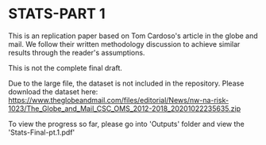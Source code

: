 # STATS-PART 1

This is an replication paper based on Tom Cardoso's article in the globe and mail. We follow their written methodology discussion to achieve similar results through the reader's assumptions. 

This is not the complete final draft.

Due to the large file, the dataset is not included in the repository. Please download the dataset here: https://www.theglobeandmail.com/files/editorial/News/nw-na-risk-1023/The_Globe_and_Mail_CSC_OMS_2012-2018_20201022235635.zip

To view the progress so far, please go into 'Outputs' folder and view the 'Stats-Final-pt.1.pdf'